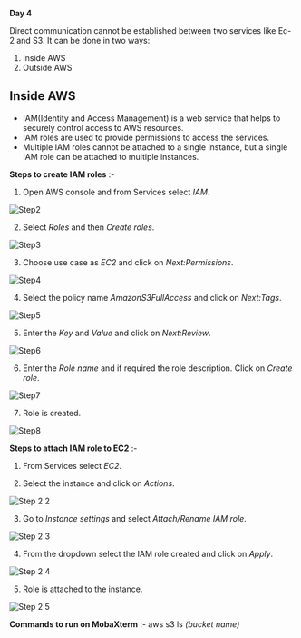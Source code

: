 **Day 4**

Direct communication cannot be established between two services like Ec-2 and S3.
It can be done in two ways:
1. Inside AWS 
2. Outside AWS

## Inside AWS
* IAM(Identity and Access Management) is a web service that helps to securely control access to AWS resources.
* IAM roles are used to provide permissions to access the services.
* Multiple IAM roles cannot be attached to a single instance, but a single IAM role can be attached to multiple instances.

**Steps to create IAM roles** :-
1. Open AWS console and from Services select *IAM*.

![Step2](https://user-images.githubusercontent.com/63635471/81144274-5528f980-8f91-11ea-8d6f-9c26acc38bd8.png)

2. Select *Roles* and then *Create roles*.

![Step3](https://user-images.githubusercontent.com/63635471/81144275-565a2680-8f91-11ea-8b62-49db1747c249.png)

3. Choose use case as *EC2* and click on *Next:Permissions*.

![Step4](https://user-images.githubusercontent.com/63635471/81144283-58bc8080-8f91-11ea-9518-fec67f24ed81.PNG)

4. Select the policy name *AmazonS3FullAccess* and click on *Next:Tags*.

![Step5](https://user-images.githubusercontent.com/63635471/81144302-6114bb80-8f91-11ea-9794-9ebc00aa3655.PNG)

5. Enter the *Key* and *Value* and click on *Next:Review*.

![Step6](https://user-images.githubusercontent.com/63635471/81144311-63771580-8f91-11ea-8e65-fed325600f77.PNG)

6. Enter the *Role name* and if required the role description. Click on *Create role*.

![Step7](https://user-images.githubusercontent.com/63635471/81144318-670a9c80-8f91-11ea-9f32-c044b218c928.PNG)

7. Role is created.

![Step8](https://user-images.githubusercontent.com/63635471/81144326-696cf680-8f91-11ea-923f-4e699c2ee896.PNG)


**Steps to attach IAM role to EC2** :-
1. From Services select *EC2*.

2. Select the instance and click on *Actions*.

![Step 2 2](https://user-images.githubusercontent.com/63635471/81144251-4c382800-8f91-11ea-91fc-77cb8015a532.PNG)

3. Go to *Instance settings* and select *Attach/Rename IAM role*.

![Step 2 3](https://user-images.githubusercontent.com/63635471/81144263-50644580-8f91-11ea-9863-4ab42cd9d45e.png)

4. From the dropdown select the IAM role created and click on *Apply*.

![Step 2 4](https://user-images.githubusercontent.com/63635471/81144268-52c69f80-8f91-11ea-9968-38c075caf1b3.PNG)

5. Role is attached to the instance.

![Step 2 5](https://user-images.githubusercontent.com/63635471/81144273-53f7cc80-8f91-11ea-9e54-f419b3f0d863.PNG)

**Commands to run on MobaXterm** :-
aws s3 ls *(bucket name)*
